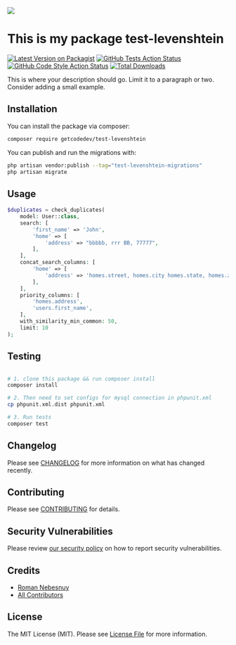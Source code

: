 
[<img src="https://github-ads.s3.eu-central-1.amazonaws.com/support-ukraine.svg?t=1" />](https://supportukrainenow.org)

# This is my package test-levenshtein

[![Latest Version on Packagist](https://img.shields.io/packagist/v/getcodedev/test-levenshtein.svg?style=flat-square)](https://packagist.org/packages/getcodedev/test-levenshtein)
[![GitHub Tests Action Status](https://img.shields.io/github/workflow/status/getcodedev/test-levenshtein/run-tests?label=tests)](https://github.com/getcodedev/test-levenshtein/actions?query=workflow%3Arun-tests+branch%3Amain)
[![GitHub Code Style Action Status](https://img.shields.io/github/workflow/status/getcodedev/test-levenshtein/Check%20&%20fix%20styling?label=code%20style)](https://github.com/getcodedev/test-levenshtein/actions?query=workflow%3A"Check+%26+fix+styling"+branch%3Amain)
[![Total Downloads](https://img.shields.io/packagist/dt/getcodedev/test-levenshtein.svg?style=flat-square)](https://packagist.org/packages/getcodedev/test-levenshtein)

This is where your description should go. Limit it to a paragraph or two. Consider adding a small example.

## Installation

You can install the package via composer:

```bash
composer require getcodedev/test-levenshtein
```

You can publish and run the migrations with:

```bash
php artisan vendor:publish --tag="test-levenshtein-migrations"
php artisan migrate
```

## Usage

```php
$duplicates = check_duplicates(
    model: User::class,
    search: [
        'first_name' => 'John',
        'home' => [
            'address' => "bbbbb, rrr BB, 77777",
        ],
    ],
    concat_search_columns: [
        'home' => [
            'address' => 'homes.street, homes.city homes.state, homes.zip',
        ],
    ],
    priority_columns: [
        'homes.address',
        'users.first_name',
    ],
    with_similarity_min_common: 50,
    limit: 10
);
```

## Testing

```bash

# 1. clone this package && run composer install
composer install

# 2. Then need to set configs for mysql connection in phpunit.xml
cp phpunit.xml.dist phpunit.xml

# 3. Run tests
composer test
```

## Changelog

Please see [CHANGELOG](CHANGELOG.md) for more information on what has changed recently.

## Contributing

Please see [CONTRIBUTING](https://github.com/spatie/.github/blob/main/CONTRIBUTING.md) for details.

## Security Vulnerabilities

Please review [our security policy](../../security/policy) on how to report security vulnerabilities.

## Credits

- [Roman Nebesnuy](https://github.com/GetCodeDev)
- [All Contributors](../../contributors)

## License

The MIT License (MIT). Please see [License File](LICENSE.md) for more information.
